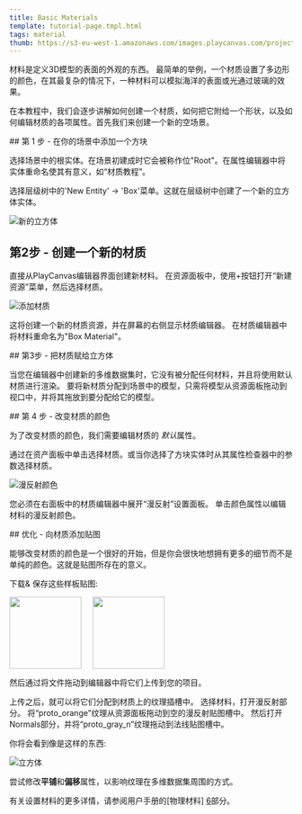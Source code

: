 ```yaml
---
title: Basic Materials
template: tutorial-page.tmpl.html
tags: material
thumb: https://s3-eu-west-1.amazonaws.com/images.playcanvas.com/projects/12/186/KM6GIE-image-75.jpg
---
```


材料是定义3D模型的表面的外观的东西。 最简单的举例，一个材质设置了多边形的颜色，在其最复杂的情况下，一种材料可以模拟海洋的表面或光通过玻璃的效果。

在本教程中，我们会逐步讲解如何创建一个材质，如何把它附给一个形状，以及如何编辑材质的各项属性。首先我们来创建一个新的空场景。

## 第 1 步 - 在你的场景中添加一个方块

选择场景中的根实体。在场景初建成时它会被称作位"Root"。在属性编辑器中将实体重命名使其有意义，如“材质教程”。

选择层级树中的'New Entity' -> 'Box'菜单。这就在层级树中创建了一个新的立方体实体。

![新的立方体][1]

## 第2步 - 创建一个新的材质

直接从PlayCanvas编辑器界面创建新材料。 在资源面板中，使用+按钮打开“新建资源”菜单，然后选择材质。

![添加材质][2]

这将创建一个新的材质资源，并在屏幕的右侧显示材质编辑器。 在材质编辑器中将材料重命名为"Box Material"。

## 第3步 - 把材质赋给立方体

当您在编辑器中创建新的多维数据集时，它没有被分配任何材料，并且将使用默认材质进行渲染。 要将新材质分配到场景中的模型，只需将模型从资源面板拖动到视口中，并将其拖放到要分配给它的模型。

## 第 4 步 - 改变材质的颜色

为了改变材质的颜色，我们需要编辑材质的 *默认*属性。

通过在资产面板中单击选择材质。或当你选择了方块实体时从其属性检查器中的参数选择材质。

![漫反射颜色][4]

您必须在右面板中的材质编辑器中展开“漫反射”设置面板。 单击颜色属性以编辑材料的漫反射颜色。

## 优化 - 向材质添加贴图

能够改变材质的颜色是一个很好的开始，但是你会很快地想拥有更多的细节而不是单纯的颜色。这就是贴图所存在的意义。

下载& 保存这些样板贴图:

<a href="/downloads/proto_orange.png"><img style="float:left;" src="/downloads/proto_orange.png" width="128px"/></a>
<a href="/downloads/proto_gray_n.png"><img style="padding-left: 20px; margin: 0px" src="/downloads/proto_gray_n.png" width="128px"/></a>

然后通过将文件拖动到编辑器中将它们上传到您的项目。

上传之后，就可以将它们分配到材质上的纹理插槽中。 选择材料，打开漫反射部分。 将“proto_orange”纹理从资源面板拖动到空的漫反射贴图槽中。 然后打开Normals部分，并将“proto_gray_n”纹理拖动到法线贴图槽中。

你将会看到像是这样的东西:

![立方体][5]

尝试修改**平铺**和**偏移**属性，以影响纹理在多维数据集周围的方式。

有关设置材料的更多详情，请参阅用户手册的[物理材料] [6]部分。

[1]: /images/tutorials/beginner/basic-materials/new-box.jpg
[2]: /images/tutorials/beginner/basic-materials/new-material.jpg
[3]: /images/tutorials/beginner/basic-materials/box-material.jpg
[4]: /images/tutorials/beginner/basic-materials/diffuse-panel.jpg
[5]: /images/tutorials/beginner/basic-materials/diffuse_normal_cube.jpg
[6]: /user-manual/graphics/physical-rendering/physical-materials/

